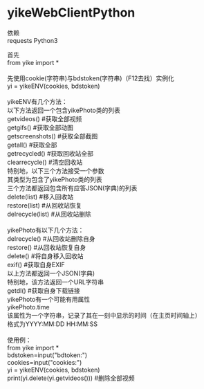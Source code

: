 # yikeWebClientPython
依赖</br>
requests
Python3

首先</br>
from yike import *</br>
</br>
先使用cookie(字符串)与bdstoken(字符串)（F12去找）实例化</br>
yi = yikeENV(cookies, bdstoken)</br>
</br>
yikeENV有几个方法：</br>
以下方法返回一个包含yikePhoto类的列表</br>
getvideos() #获取全部视频</br>
getgifs() #获取全部动图</br>
getscreenshots() #获取全部截图</br>
getall() #获取全部</br>
getrecycled() #获取回收站全部</br>
clearrecycle() #清空回收站</br>
特别地，以下三个方法接受一个参数</br>
其类型为包含了yikePhoto类的列表</br>
三个方法都返回包含所有应答JSON(字典)的列表</br>
delete(list) #移入回收站</br>
restore(list) #从回收站恢复</br>
delrecycle(list) #从回收站删除</br>
</br>
yikePhoto有以下几个方法：</br>
delrecycle() #从回收站删除自身</br>
restore() #从回收站恢复自身</br>
delete() #将自身移入回收站</br>
exif() #获取自身EXIF</br>
以上方法都返回一个JSON(字典)</br>
特别地，该方法返回一个URL字符串</br>
getdl() #获取自身下载链接</br>
yikePhoto有一个可能有用属性</br>
yikePhoto.time</br>
该属性为一个字符串，记录了其在一刻中显示的时间（在主页时间轴上）</br>
格式为YYYY:MM:DD HH:MM:SS</br>
</br>
使用例：</br>
from yike import *</br>
bdstoken=input("bdtoken:")</br>
cookies=input("cookies:")</br>
yi = yikeENV(cookies, bdstoken)</br>
print(yi.delete(yi.getvideos())) #删除全部视频</br>
